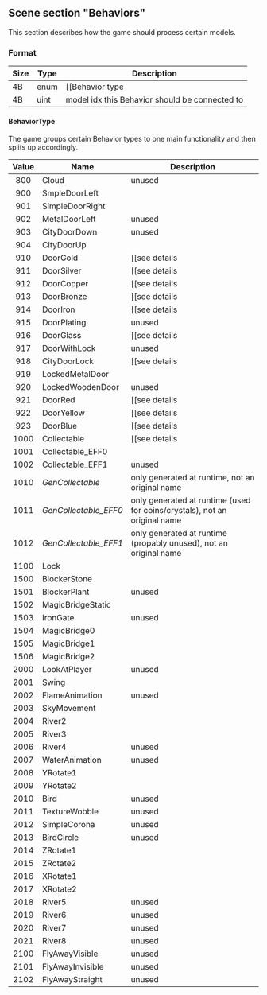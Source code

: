 ## Scene section "Behaviors"

This section describes how the game should process certain models.

### Format

| Size | Type  | Description |
|------|-------|-------------|
|  4B  | enum  | [[Behavior type|#BehaviorType]] |
|  4B  | uint  | model idx this Behavior should be connected to |

#### BehaviorType

The game groups certain Behavior types to one main functionality and then splits up accordingly.

| Value |        Name       | Description |
|:-----:|-------------------|-------------|
|  800  | Cloud             | unused |
|  900  | SmpleDoorLeft     | |
|  901  | SimpleDoorRight   | |
|  902  | MetalDoorLeft     | unused |
|  903  | CityDoorDown      | unused |
|  904  | CityDoorUp        | |
|  910  | DoorGold          | [[see details|Behaviors#locked-doors]] |
|  911  | DoorSilver        | [[see details|Behaviors#locked-doors]] |
|  912  | DoorCopper        | [[see details|Behaviors#locked-doors]] |
|  913  | DoorBronze        | [[see details|Behaviors#locked-doors]] |
|  914  | DoorIron          | [[see details|Behaviors#locked-doors]] |
|  915  | DoorPlating       | unused |
|  916  | DoorGlass         | [[see details|Behaviors#locked-doors]] |
|  917  | DoorWithLock      | unused |
|  918  | CityDoorLock      | [[see details|Behaviors#locked-doors]] |
|  919  | LockedMetalDoor   | |
|  920  | LockedWoodenDoor  | unused |
|  921  | DoorRed           | [[see details|Behaviors#locked-doors]] |
|  922  | DoorYellow        | [[see details|Behaviors#locked-doors]] |
|  923  | DoorBlue          | [[see details|Behaviors#locked-doors]] |
| 1000  | Collectable       | [[see details|Behaviors#Collectable]] |
| 1001  | Collectable_EFF0  | |
| 1002  | Collectable_EFF1  | unused |
| 1010  | *GenCollectable*    | only generated at runtime, not an original name |
| 1011  | *GenCollectable_EFF0* | only generated at runtime (used for coins/crystals), not an original name |
| 1012  | *GenCollectable_EFF1* | only generated at runtime (propably unused), not an original name |
| 1100  | Lock              | |
| 1500  | BlockerStone      | |
| 1501  | BlockerPlant      | unused |
| 1502  | MagicBridgeStatic | |
| 1503  | IronGate          | unused |
| 1504  | MagicBridge0      | |
| 1505  | MagicBridge1      | |
| 1506  | MagicBridge2      | |
| 2000  | LookAtPlayer      | unused |
| 2001  | Swing             | |
| 2002  | FlameAnimation    | unused |
| 2003  | SkyMovement       | |
| 2004  | River2            | |
| 2005  | River3            | |
| 2006  | River4            | unused |
| 2007  | WaterAnimation    | unused |
| 2008  | YRotate1          | |
| 2009  | YRotate2          | |
| 2010  | Bird              | unused |
| 2011  | TextureWobble     | unused |
| 2012  | SimpleCorona      | unused |
| 2013  | BirdCircle        | unused |
| 2014  | ZRotate1          | |
| 2015  | ZRotate2          | |
| 2016  | XRotate1          | |
| 2017  | XRotate2          | |
| 2018  | River5            | unused |
| 2019  | River6            | unused |
| 2020  | River7            | unused |
| 2021  | River8            | unused |
| 2100  | FlyAwayVisible    | unused |
| 2101  | FlyAwayInvisible  | unused |
| 2102  | FlyAwayStraight   | unused |
